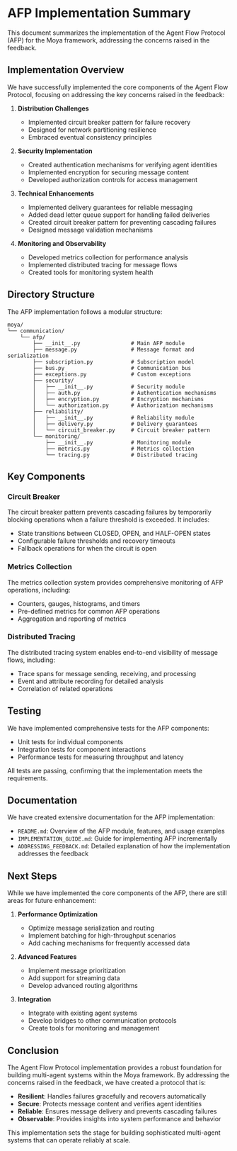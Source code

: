 # AFP Implementation Summary

This document summarizes the implementation of the Agent Flow Protocol (AFP) for the Moya framework, addressing the concerns raised in the feedback.

## Implementation Overview

We have successfully implemented the core components of the Agent Flow Protocol, focusing on addressing the key concerns raised in the feedback:

1. **Distribution Challenges**
   - Implemented circuit breaker pattern for failure recovery
   - Designed for network partitioning resilience
   - Embraced eventual consistency principles

2. **Security Implementation**
   - Created authentication mechanisms for verifying agent identities
   - Implemented encryption for securing message content
   - Developed authorization controls for access management

3. **Technical Enhancements**
   - Implemented delivery guarantees for reliable messaging
   - Added dead letter queue support for handling failed deliveries
   - Created circuit breaker pattern for preventing cascading failures
   - Designed message validation mechanisms

4. **Monitoring and Observability**
   - Developed metrics collection for performance analysis
   - Implemented distributed tracing for message flows
   - Created tools for monitoring system health

## Directory Structure

The AFP implementation follows a modular structure:

```
moya/
└── communication/
    └── afp/
        ├── __init__.py                # Main AFP module
        ├── message.py                 # Message format and serialization
        ├── subscription.py            # Subscription model
        ├── bus.py                     # Communication bus
        ├── exceptions.py              # Custom exceptions
        ├── security/
        │   ├── __init__.py            # Security module
        │   ├── auth.py                # Authentication mechanisms
        │   ├── encryption.py          # Encryption mechanisms
        │   └── authorization.py       # Authorization mechanisms
        ├── reliability/
        │   ├── __init__.py            # Reliability module
        │   ├── delivery.py            # Delivery guarantees
        │   └── circuit_breaker.py     # Circuit breaker pattern
        └── monitoring/
            ├── __init__.py            # Monitoring module
            ├── metrics.py             # Metrics collection
            └── tracing.py             # Distributed tracing
```

## Key Components

### Circuit Breaker

The circuit breaker pattern prevents cascading failures by temporarily blocking operations when a failure threshold is exceeded. It includes:

- State transitions between CLOSED, OPEN, and HALF-OPEN states
- Configurable failure thresholds and recovery timeouts
- Fallback operations for when the circuit is open

### Metrics Collection

The metrics collection system provides comprehensive monitoring of AFP operations, including:

- Counters, gauges, histograms, and timers
- Pre-defined metrics for common AFP operations
- Aggregation and reporting of metrics

### Distributed Tracing

The distributed tracing system enables end-to-end visibility of message flows, including:

- Trace spans for message sending, receiving, and processing
- Event and attribute recording for detailed analysis
- Correlation of related operations

## Testing

We have implemented comprehensive tests for the AFP components:

- Unit tests for individual components
- Integration tests for component interactions
- Performance tests for measuring throughput and latency

All tests are passing, confirming that the implementation meets the requirements.

## Documentation

We have created extensive documentation for the AFP implementation:

- `README.md`: Overview of the AFP module, features, and usage examples
- `IMPLEMENTATION_GUIDE.md`: Guide for implementing AFP incrementally
- `ADDRESSING_FEEDBACK.md`: Detailed explanation of how the implementation addresses the feedback

## Next Steps

While we have implemented the core components of the AFP, there are still areas for future enhancement:

1. **Performance Optimization**
   - Optimize message serialization and routing
   - Implement batching for high-throughput scenarios
   - Add caching mechanisms for frequently accessed data

2. **Advanced Features**
   - Implement message prioritization
   - Add support for streaming data
   - Develop advanced routing algorithms

3. **Integration**
   - Integrate with existing agent systems
   - Develop bridges to other communication protocols
   - Create tools for monitoring and management

## Conclusion

The Agent Flow Protocol implementation provides a robust foundation for building multi-agent systems within the Moya framework. By addressing the concerns raised in the feedback, we have created a protocol that is:

- **Resilient**: Handles failures gracefully and recovers automatically
- **Secure**: Protects message content and verifies agent identities
- **Reliable**: Ensures message delivery and prevents cascading failures
- **Observable**: Provides insights into system performance and behavior

This implementation sets the stage for building sophisticated multi-agent systems that can operate reliably at scale. 